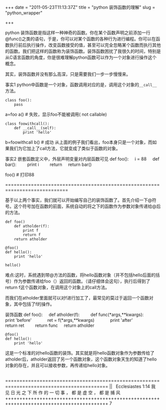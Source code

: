 +++
date = "2011-05-23T11:13:37Z"
title = "python 装饰函数的理解"
slug = "python_wrapper"

+++

python 装饰函数是指这样一种神奇的函数。你在某个函数声明之前添加一行@func()之类的语句，于是，你可以对某个函数的各种行为进行编程。你可以在函数执行前后执行操作，改变函数接受的值，甚至可以完全忽略某个函数而执行其他的函数。我们把这样的函数称为装饰函数。装饰函数困扰了我很久的时间，特别是从C语言函数的角度，你是很难理解python函数可以作为一个对象进行操作这个概念。 

其实，装饰函数并没有那么高深，只是需要我们一步一步慢慢来。 

事实1 python中函数是一个对象，函数调用对应的是，调用这个对象的`__call__`方法。 

    class foo(): 
        pass 

a=foo 
a() # 失败，显示foo不能被调用( not callable) 

    class foowithcall(): 
        def __call__(self): 
            print 'hello' 

b=foowithcall 
b() # 成功 
从上面的例子我们看出，foo本身只是一个对象，而如果我们为它加上了call方法，它就变成了类似于函数的对象。 

事实2 嵌套函数定义中，外层声明变量对内层函数可见 
    def foo(): 
        i = 88 
        def bar(): 
            print i 
            return 
        return bar() 

foo() # 打印88 


============================================================================ 


基于以上两个事实，我们就可以开始编写自己的装饰函数了。首先介绍一下@符号。这个符号加在函数的前面，系统自动的将之下的函数作为参数对象传递给@后的方法。 

    def foo() 
        def atholder(f): 
            print f 
            return f 
        return atholder 
    
    @foo() 
    def hello(): 
        print 'hello' 
    
    hello() 

难点:这时，系统遇到带@方法的函数，将hello函数对象（并不包括hello后面的括号）作为参数传递给foo（）返回的函数。（请仔细体会这句），执行后得到了return f这个函数对象，在调用这个对象上的call方法。 

而我们在atholder里面就可以对f进行加工了，最常见的莫过于返回一个函数对象，其中包括了f的操作。 

装饰函数 
    def foo(): 
        def atholder(f): 
            def func(*args,**kwargs): 
                print 'before' 
                ret = f(*args,**kwargs) 
                print 'after' 
                return ret 
            return func 
        return atholder 
    
    @foo() 
    def hello(): 
        print 'hello' 

这是一个标准的对hello函数的装饰。其实就是将hello函数对象作为参数传给了atholder后，atholder返回了另一个函数对象，这个函数对象天生的知道了hello对象的存在，并且可以接收参数，再传递给hello对象。 

  ========================================================================================== 
    ||   Ecclesiastes 1:14 我 见 日 光 之 下 所 作 的 一 切 事 ， 都 是 虚 空 ， 都 是 捕 风 
      ++++++++++++++++++++++++++++++++++++++++++++++++++++++++++++++++++++++++++++++++++++++++++ 7
